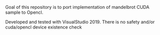 Goal of this repository is to port implementation of mandelbrot CUDA sample to Opencl.

Developed and tested with VisualStudio 2019.
There is no safety and/or cuda/opencl device existence check